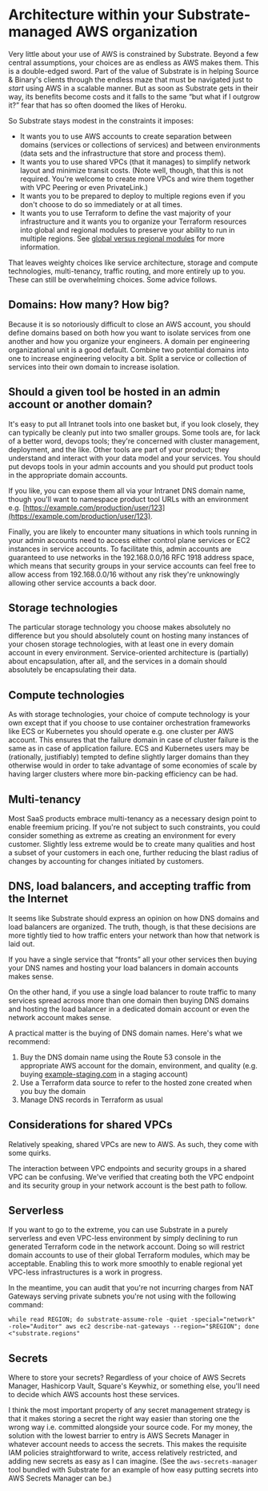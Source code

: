 # Architecture within your Substrate-managed AWS organization

Very little about your use of AWS is constrained by Substrate. Beyond a few central assumptions, your choices are as endless as AWS makes them. This is a double-edged sword. Part of the value of Substrate is in helping Source & Binary's clients through the endless maze that must be navigated just to _start_ using AWS in a scalable manner. But as soon as Substrate gets in their way, its benefits become costs and it falls to the same &ldquo;but what if I outgrow it?&rdquo; fear that has so often doomed the likes of Heroku.

So Substrate stays modest in the constraints it imposes:

- It wants you to use AWS accounts to create separation between domains (services or collections of services) and between environments (data sets and the infrastructure that store and process them).
- It wants you to use shared VPCs (that it manages) to simplify network layout and minimize transit costs. (Note well, though, that this is not required. You're welcome to create more VPCs and wire them together with VPC Peering or even PrivateLink.)
- It wants you to be prepared to deploy to multiple regions even if you don't choose to do so immediately or at all times.
- It wants you to use Terraform to define the vast majority of your infrastructure and it wants you to organize your Terraform resources into global and regional modules to preserve your ability to run in multiple regions. See [global versus regional modules](/substrate/manual/global-vs-regional-modules/) for more information.

That leaves weighty choices like service architecture, storage and compute technologies, multi-tenancy, traffic routing, and more entirely up to you. These can still be overwhelming choices. Some advice follows.

## Domains: How many? How big?

Because it is so notoriously difficult to close an AWS account, you should define domains based on both how you want to isolate services from one another and how you organize your engineers. A domain per engineering organizational unit is a good default. Combine two potential domains into one to increase engineering velocity a bit. Split a service or collection of services into their own domain to increase isolation.

## Should a given tool be hosted in an admin account or another domain?

It's easy to put all Intranet tools into one basket but, if you look closely, they can typically be cleanly put into two smaller groups. Some tools are, for lack of a better word, devops tools; they're concerned with cluster management, deployment, and the like. Other tools are part of your product; they understand and interact with your data model and your services. You should put devops tools in your admin accounts and you should put product tools in the appropriate domain accounts.

If you like, you can expose them all via your Intranet DNS domain name, though you'll want to namespace product tool URLs with an environment e.g. [https://example.com/production/user/123](https://example.com/production/user/123).

Finally, you are likely to encounter many situations in which tools running in your admin accounts need to access either control plane services or EC2 instances in service accounts. To facilitate this, admin accounts are guaranteed to use networks in the 192.168.0.0/16 RFC 1918 address space, which means that security groups in your service accounts can feel free to allow access from 192.168.0.0/16 without any risk they're unknowingly allowing other service accounts a back door.

## Storage technologies

The particular storage technology you choose makes absolutely no difference but you should absolutely count on hosting many instances of your chosen storage technologies, with at least one in every domain account in every environment. Service-oriented architecture is (partially) about encapsulation, after all, and the services in a domain should absolutely be encapsulating their data.

## Compute technologies

As with storage technologies, your choice of compute technology is your own except that if you choose to use container orchestration frameworks like ECS or Kubernetes you should operate e.g. one cluster per AWS account. This ensures that the failure domain in case of cluster failure is the same as in case of application failure. ECS and Kubernetes users may be (rationally, justifiably) tempted to define slightly larger domains than they otherwise would in order to take advantage of some economies of scale by having larger clusters where more bin-packing efficiency can be had.

## Multi-tenancy

Most SaaS products embrace multi-tenancy as a necessary design point to enable freemium pricing. If you're not subject to such constraints, you could consider something as extreme as creating an environment for every customer. Slightly less extreme would be to create many qualities and host a subset of your customers in each one, further reducing the blast radius of changes by accounting for changes initiated by customers.

## DNS, load balancers, and accepting traffic from the Internet

It seems like Substrate should express an opinion on how DNS domains and load balancers are organized. The truth, though, is that these decisions are more tightly tied to how traffic enters your network than how that network is laid out.

If you have a single service that &ldquo;fronts&rdquo; all your other services then buying your DNS names and hosting your load balancers in domain accounts makes sense.

On the other hand, if you use a single load balancer to route traffic to many services spread across more than one domain then buying DNS domains and hosting the load balancer in a dedicated domain account or even the network account makes sense.

A practical matter is the buying of DNS domain names. Here's what we recommend:

1. Buy the DNS domain name using the Route 53 console in the appropriate AWS account for the domain, environment, and quality (e.g. buying [example-staging.com](http://example-staging.com) in a staging account)
2. Use a Terraform data source to refer to the hosted zone created when you buy the domain
3. Manage DNS records in Terraform as usual

## Considerations for shared VPCs

Relatively speaking, shared VPCs are new to AWS. As such, they come with some quirks.

The interaction between VPC endpoints and security groups in a shared VPC can be confusing. We've verified that creating both the VPC endpoint and its security group in your network account is the best path to follow.

## Serverless

If you want to go to the extreme, you can use Substrate in a purely serverless and even VPC-less environment by simply declining to run generated Terraform code in the network account. Doing so will restrict domain accounts to use of their global Terraform modules, which may be acceptable. Enabling this to work more smoothly to enable regional yet VPC-less infrastructures is a work in progress.

In the meantime, you can audit that you're not incurring charges from NAT Gateways serving private subnets you're not using with the following command:

    while read REGION; do substrate-assume-role -quiet -special="network" -role="Auditor" aws ec2 describe-nat-gateways --region="$REGION"; done <"substrate.regions"

## Secrets

Where to store your secrets? Regardless of your choice of AWS Secrets Manager, Hashicorp Vault, Square's Keywhiz, or something else, you'll need to decide which AWS accounts host these services.

I think the most important property of any secret management strategy is that it makes storing a secret the right way easier than storing one the wrong way i.e. committed alongside your source code. For my money, the solution with the lowest barrier to entry is AWS Secrets Manager in whatever account needs to access the secrets. This makes the requisite IAM policies straightforward to write, access relatively restricted, and adding new secrets as easy as I can imagine. (See the `aws-secrets-manager` tool bundled with Substrate for an example of how easy putting secrets into AWS Secrets Manager can be.)
